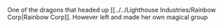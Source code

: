One of the dragons that headed up [[../../Lighthouse Industries/Rainbow Corp|Rainbow Corp]]. However left and made her own magical group